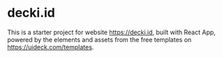 # decki.id

This is a starter project for website https://decki.id, built with React App, powered by the elements and assets from the free templates on https://uideck.com/templates.